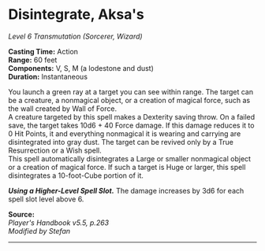 # Disintegrate, Aksa's
*Level 6 Transmutation (Sorcerer, Wizard)*

**Casting Time:** Action  
**Range:** 60 feet  
**Components:** V, S, M (a lodestone and dust)  
**Duration:** Instantaneous

You launch a green ray at a target you can see within range. The target can be a creature, a nonmagical object, or a creation of magical force, such as the wall created by Wall of Force.  
A creature targeted by this spell makes a Dexterity saving throw. On a failed save, the target takes 10d6 + 40 Force damage. If this damage reduces it to 0 Hit Points, it and everything nonmagical it is wearing and carrying are disintegrated into gray dust. The target can be revived only by a True Resurrection or a Wish spell.  
This spell automatically disintegrates a Large or smaller nonmagical object or a creation of magical force. If such a target is Huge or larger, this spell disintegrates a 10-foot-Cube portion of it.

***Using a Higher-Level Spell Slot.*** The damage increases by 3d6 for each spell slot level above 6.

**Source:**  
*Player's Handbook v5.5, p.263*  
*Modified by Stefan*  


---